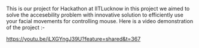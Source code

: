 This is our project for Hackathon at IITLucknow in this project we aimed to solve the accesebility problem with innovative solution to efficiently use your facial movements for controlling mouse. Here is a video demonstration of the project :- 

https://youtu.be/jLXGYngJ39U?feature=shared&t=367
